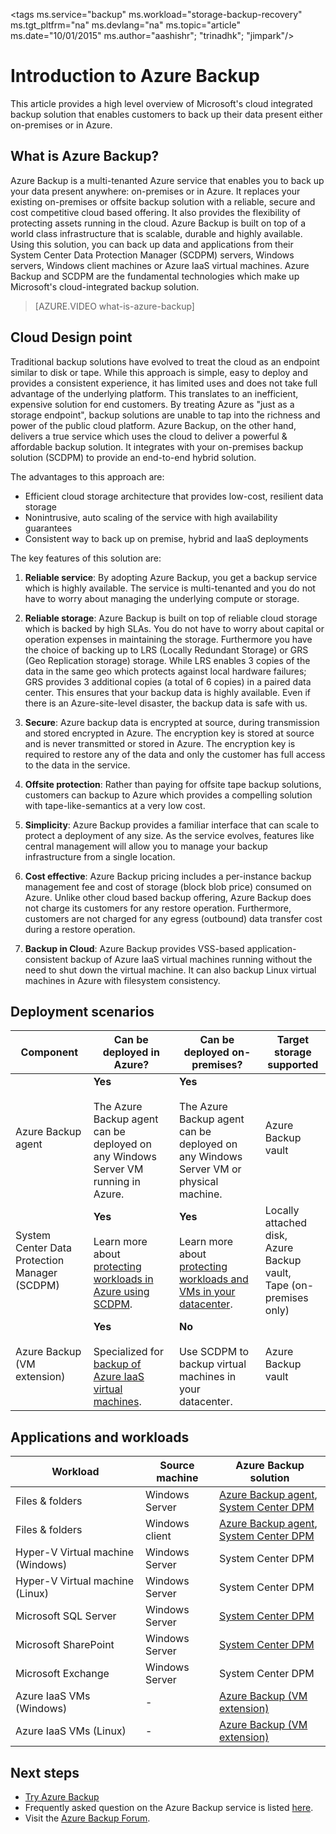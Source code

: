 <properties
	pageTitle="Introduction to Azure Backup | Microsoft Azure"
	description="This article provides an overview of the Azure Backup service which enables customers to backup data to Azure and in Azure"
	services="backup"
	documentationCenter=""
	authors="trinadhk"
	manager="shreeshd"
	editor="tysonn"/>

<tags
	ms.service="backup"
	ms.workload="storage-backup-recovery"
	ms.tgt_pltfrm="na"
	ms.devlang="na"
	ms.topic="article"
	ms.date="10/01/2015"
	ms.author="aashishr"; "trinadhk"; "jimpark"/>

# Introduction to Azure Backup
This article provides a high level overview of Microsoft's cloud integrated backup solution that enables customers to back up their data present either on-premises or in Azure.

## What is Azure Backup?
Azure Backup is a multi-tenanted Azure service that enables you to back up your data present anywhere: on-premises or in Azure. It replaces your existing on-premises or offsite backup solution with a reliable, secure and cost competitive cloud based offering. It also provides the flexibility of protecting assets running in the cloud. Azure Backup is built on top of a world class infrastructure that is scalable, durable and highly available. Using this solution, you can back up data and applications from their System Center Data Protection Manager (SCDPM) servers, Windows servers, Windows client machines or Azure IaaS virtual machines. Azure Backup and SCDPM are the fundamental technologies which make up Microsoft's cloud-integrated backup solution.

> [AZURE.VIDEO what-is-azure-backup]

## Cloud Design point
Traditional backup solutions have evolved to treat the cloud as an endpoint similar to disk or tape. While this approach is simple, easy to deploy and provides a consistent experience, it has limited uses and does not take full advantage of the underlying platform. This translates to an inefficient, expensive solution for end customers. By treating Azure as "just as a storage endpoint", backup solutions are unable to tap into the richness and power of the public cloud platform. Azure Backup, on the other hand, delivers a true service which uses the cloud to deliver a powerful & affordable backup solution. It integrates with your on-premises backup solution (SCDPM) to provide an end-to-end hybrid solution.

The advantages to this approach are:

- Efficient cloud storage architecture that provides low-cost, resilient data storage
- Nonintrusive, auto scaling of the service with high availability guarantees
- Consistent way to back up on premise, hybrid and IaaS deployments

The key features of this solution are:

1. **Reliable service**: By adopting Azure Backup, you get a backup service which is highly available. The service is multi-tenanted and you do not have to worry about managing the underlying compute or storage.

2. **Reliable storage**: Azure Backup is built on top of reliable cloud storage which is backed by high SLAs. You do not have to worry about capital or operation expenses in maintaining the storage. Furthermore you have the choice of backing up to LRS (Locally Redundant Storage) or GRS (Geo Replication storage) storage. While LRS enables 3 copies of the data in the same geo which protects against local hardware failures; GRS provides 3 additional copies (a total of 6 copies) in a paired data center. This ensures that your backup data is highly available. Even if there is an Azure-site-level disaster, the backup data is safe with us.

3. **Secure**: Azure backup data is encrypted at source, during transmission and stored encrypted in Azure.  The encryption key is stored at source and is never transmitted or stored in Azure. The encryption key is required to restore any of the data and only the customer has full access to the data in the service.

4. **Offsite protection**: Rather than paying for offsite tape backup solutions, customers can backup to Azure which provides a compelling solution with tape-like-semantics at a very low cost.

5. **Simplicity**: Azure Backup provides a familiar interface that can scale to protect a deployment of any size.  As the service evolves, features like central management will allow you to manage your backup infrastructure from a single location.

6. **Cost effective**:  Azure Backup pricing includes a per-instance backup management fee and cost of storage (block blob price) consumed on Azure.  Unlike other cloud based backup offering, Azure Backup does not charge its customers for any restore operation. Furthermore, customers are not charged for any egress (outbound) data transfer cost during a restore operation.

7. **Backup in Cloud**: Azure Backup provides VSS-based application-consistent backup of Azure IaaS virtual machines running without the need to shut down the virtual machine. It can also backup Linux virtual machines in Azure with filesystem consistency.


## Deployment scenarios
| Component | Can be deployed in Azure? | Can be deployed on-premises? | Target storage supported|
| --- | --- | --- | --- |
| Azure Backup agent | **Yes** <br><br>The Azure Backup agent can be deployed on any Windows Server VM running in Azure. | **Yes** <br><br>The Azure Backup agent can be deployed on any Windows Server VM or physical machine. | Azure Backup vault |
| System Center Data Protection Manager (SCDPM) | **Yes** <br><br>Learn more about [protecting workloads in Azure using SCDPM](http://blogs.technet.com/b/dpm/archive/2014/09/02/azure-iaas-workload-protection-using-data-protection-manager.aspx). | **Yes** <br><br>Learn more about [protecting workloads and VMs in your datacenter](https://technet.microsoft.com/en-us/library/hh758173.aspx). | Locally attached disk,<br>Azure Backup vault,<br>Tape (on-premises only) |
| Azure Backup (VM extension) | **Yes** <br><br>Specialized for [backup of Azure IaaS virtual machines](backup-azure-vms-introduction.md). | **No** <br><br>Use SCDPM to backup virtual machines in your datacenter. | Azure Backup vault |


## Applications and workloads

| Workload | Source machine | Azure Backup solution |
| --- | --- |---|
| Files & folders | Windows Server | [Azure Backup agent](backup-configure-vault.md),<br> [System Center DPM](backup-azure-dpm-introduction.md) |
| Files & folders | Windows client | [Azure Backup agent](backup-configure-vault.md),<br> [System Center DPM](backup-azure-dpm-introduction.md) |
| Hyper-V Virtual machine (Windows) | Windows Server | System Center DPM |
| Hyper-V Virtual machine (Linux) | Windows Server | System Center DPM |
| Microsoft SQL Server | Windows Server | [System Center DPM](backup-azure-backup-sql.md) |
| Microsoft SharePoint | Windows Server | [System Center DPM](backup-azure-backup-sharepoint.md) |
| Microsoft Exchange |  Windows Server | System Center DPM |
| Azure IaaS VMs (Windows)|  - | [Azure Backup (VM extension)](backup-azure-vms-introduction.md) |
| Azure IaaS VMs (Linux) | - | [Azure Backup (VM extension)](backup-azure-vms-introduction.md) |


## Next steps
- [Try Azure Backup](backup-try-azure-backup-in-10-mins.md)
- Frequently asked question on the Azure Backup service is listed [here](backup-azure-backup-faq.md).
- Visit the [Azure Backup Forum](http://go.microsoft.com/fwlink/p/?LinkId=290933).
